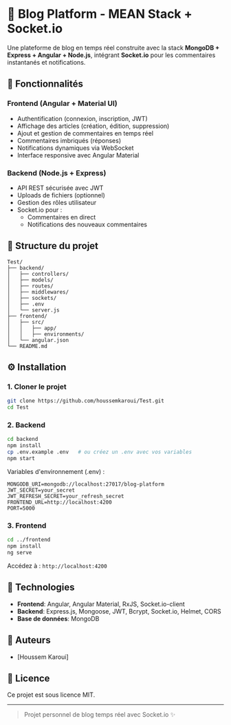 # 📰 Blog Platform - MEAN Stack + Socket.io

Une plateforme de blog en temps réel construite avec la stack **MongoDB + Express + Angular + Node.js**, intégrant **Socket.io** pour les commentaires instantanés et notifications.

## 🚀 Fonctionnalités

### Frontend (Angular + Material UI)
- Authentification (connexion, inscription, JWT)
- Affichage des articles (création, édition, suppression)
- Ajout et gestion de commentaires en temps réel
- Commentaires imbriqués (réponses)
- Notifications dynamiques via WebSocket
- Interface responsive avec Angular Material

### Backend (Node.js + Express)
- API REST sécurisée avec JWT
- Uploads de fichiers (optionnel)
- Gestion des rôles utilisateur
- Socket.io pour :
  - Commentaires en direct
  - Notifications des nouveaux commentaires

## 📁 Structure du projet

```
Test/
├── backend/
│   ├── controllers/
│   ├── models/
│   ├── routes/
│   ├── middlewares/
│   ├── sockets/
│   ├── .env
│   └── server.js
├── frontend/
│   ├── src/
│   │   ├── app/
│   │   ├── environments/
│   └── angular.json
└── README.md
```

## ⚙️ Installation

### 1. Cloner le projet

```bash
git clone https://github.com/houssemkaroui/Test.git
cd Test
```

### 2. Backend

```bash
cd backend
npm install
cp .env.example .env   # ou créez un .env avec vos variables
npm start
```

Variables d'environnement (.env) :
```
MONGODB_URI=mongodb://localhost:27017/blog-platform
JWT_SECRET=your_secret
JWT_REFRESH_SECRET=your_refresh_secret
FRONTEND_URL=http://localhost:4200
PORT=5000
```

### 3. Frontend

```bash
cd ../frontend
npm install
ng serve
```

Accédez à : `http://localhost:4200`

## 🧠 Technologies

- **Frontend**: Angular, Angular Material, RxJS, Socket.io-client
- **Backend**: Express.js, Mongoose, JWT, Bcrypt, Socket.io, Helmet, CORS
- **Base de données**: MongoDB

## 👥 Auteurs

- [Houssem Karoui]

## 📜 Licence

Ce projet est sous licence MIT.

---

> Projet personnel de blog temps réel avec Socket.io ✨
